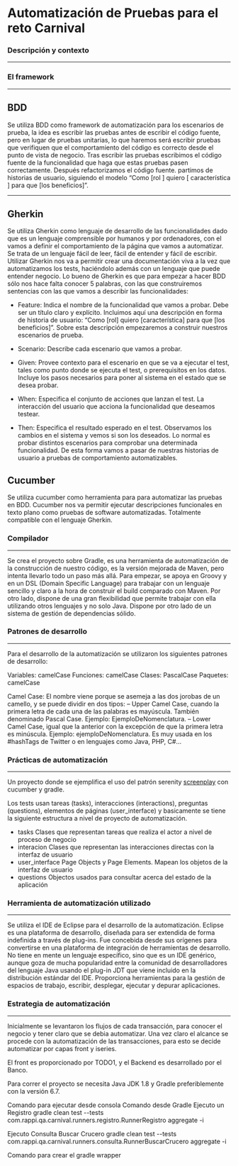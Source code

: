# Automatización de Pruebas para el reto Carnival

### Descripción y contexto
---

### El framework
---
## BDD
Se utiliza BDD como framework de automatización para los escenarios de prueba, la idea es escribir las pruebas antes de escribir el código fuente, pero en lugar de pruebas unitarias, lo que haremos será escribir pruebas que verifiquen que el comportamiento del código es correcto desde el punto de vista de negocio. 
Tras escribir las pruebas escribimos el código fuente de la funcionalidad que haga que estas pruebas pasen correctamente. Después refactorizamos el código fuente.
partimos de historias de usuario, siguiendo el modelo “Como [rol ] quiero [ característica ] para que [los beneficios]”. 

---
## Gherkin
Se utiliza Gherkin como lenguaje de desarrollo de las funcionalidades dado que es un lenguaje comprensible por humanos y por ordenadores, con el vamos a definir el comportamiento de la página que vamos a automatizar.
Se trata de un lenguaje fácil de leer, fácil de entender y fácil de escribir. Utilizar Gherkin nos va a permitir crear una documentación viva a la vez que automatizamos los tests, haciéndolo además con un lenguaje que puede entender negocio.
Lo bueno de Gherkin es que para empezar a hacer BDD sólo nos hace falta conocer 5 palabras, con las que construiremos sentencias con las que vamos a describir las funcionalidades:
- Feature: Indica el nombre de la funcionalidad que vamos a probar. Debe ser un título claro y explícito. Incluimos aquí una descripción en forma de historia de usuario: “Como [rol] quiero [característica] para que [los beneficios]”. Sobre esta descripción empezaremos a construir nuestros escenarios de prueba.
- Scenario: Describe cada escenario que vamos a probar.
-	Given: Provee contexto para el escenario en que se va a ejecutar el test, tales como punto donde se ejecuta el test, o prerequisitos en los datos. Incluye los pasos necesarios para poner al sistema en el estado que se desea probar.
-	When: Especifica el conjunto de acciones que lanzan el test. La interacción del usuario que acciona la funcionalidad que deseamos testear.

-	Then: Especifica el resultado esperado en el test. Observamos los cambios en el sistema y vemos si son los deseados.
Lo normal es probar distintos escenarios para comprobar una determinada funcionalidad. 
De esta forma vamos a pasar de nuestras historias de usuario a pruebas de comportamiento automatizables.

## Cucumber
Se utiliza cucumber como herramienta para para automatizar las pruebas en BDD. Cucumber nos va permitir ejecutar descripciones funcionales en texto plano como pruebas de software automatizadas. Totalmente compatible con el lenguaje Gherkin.

### Compilador
---
Se crea el proyecto sobre Gradle, es una herramienta de automatización de la construcción de nuestro código, es la versión mejorada de Maven, pero intenta llevarlo todo un paso más allá. Para empezar, se apoya en Groovy y en un DSL (Domain Specific Language) para trabajar con un lenguaje sencillo y claro a la hora de construir el build comparado con Maven. Por otro lado, dispone de una gran flexibilidad que permite trabajar con ella utilizando otros lenguajes y no solo Java. 
Dispone por otro lado de un sistema de gestión de dependencias sólido.

### Patrones de desarrollo
---
Para el desarrollo de la automatización se utilizaron los siguientes patrones de desarrollo:

Variables: camelCase
Funciones: camelCase
Clases: PascalCase
Paquetes: camelCase

Camel Case: El nombre viene porque se asemeja a las dos jorobas de un camello, y se puede dividir en dos tipos:
– Upper Camel Case, cuando la primera letra de cada una de las palabras es mayúscula. También denominado Pascal Case. Ejemplo: EjemploDeNomenclatura.
– Lower Camel Case, igual que la anterior con la excepción de que la primera letra es minúscula. Ejemplo: ejemploDeNomenclatura.
Es muy usada en los #hashTags de Twitter o en lenguajes como Java, PHP, C#…

### Prácticas de automatización
---
Un proyecto donde se ejemplifica el uso del patrón serenity
[screenplay](http://thucydides.info/docs/serenity-staging/#_serenity_and_the_screenplay_pattern) con cucumber y gradle.

Los tests usan tareas (tasks), interacciones (interactions), preguntas (questions), elementos de páginas (user_interface) y basicamente se tiene la siguiente estructura a nivel de proyecto de automatización.

+ tasks
    Clases que representan tareas que realiza el actor a nivel de proceso de negocio
+ interacion
    Clases que representan las interacciones directas con la interfaz de usuario
+ user_interface
    Page Objects y Page Elements. Mapean los objetos de la interfaz de usuario
+ questions
    Objectos usados para consultar acerca del estado de la aplicación

### Herramienta de automatización utilizado
---
Se utiliza el IDE de Eclipse para el desarrollo de la automatización. Eclipse es una plataforma de desarrollo, diseñada para ser extendida de forma indefinida a través de plug-ins. Fue concebida desde sus orígenes para convertirse en una plataforma de integración de herramientas de desarrollo. No tiene en mente un lenguaje específico, sino que es un IDE genérico, aunque goza de mucha 
popularidad entre la comunidad de desarrolladores del lenguaje Java usando el plug-in JDT que viene incluido en la distribución estándar del IDE.
Proporciona herramientas para la gestión de espacios de trabajo, escribir, desplegar, ejecutar y depurar aplicaciones.

### Estrategia de automatización
---
Inicialmente se levantaron los flujos de cada transacción, para conocer el negocio y tener claro que se debia automatizar.
Una vez claro el alcance se procede con la automatización de las transacciones, para esto se decide automatizar por capas front y iseries.

El front es proporcionado por TODO1, y el Backend es desarrollado por el Banco.

Para correr el proyecto se necesita Java JDK 1.8 y Gradle preferiblemente con la versión 6.7.

Comando para ejecutar desde consola
Comando desde Gradle
Ejecuto un Registro
gradle clean test --tests com.rappi.qa.carnival.runners.registro.RunnerRegistro aggregate -i

Ejecuto Consulta Buscar Crucero
gradle clean test --tests com.rappi.qa.carnival.runners.consulta.RunnerBuscarCrucero aggregate -i


Comando para crear el gradle wrapper
